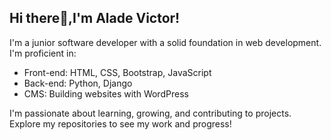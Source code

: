 ## Hi there👋,I'm Alade Victor!

I'm a junior software developer with a solid foundation in web development. I'm proficient in:
- Front-end: HTML, CSS, Bootstrap, JavaScript
- Back-end: Python, Django
- CMS: Building websites with WordPress

I'm passionate about learning, growing, and contributing to projects. Explore my repositories to see my work and progress!
